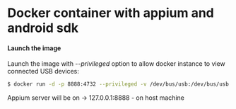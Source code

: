 Docker container with appium and android sdk
======

#### Launch the image

Launch the image with *--privileged* option to allow docker instance to view connected USB devices:

``` bash
$ docker run -d -p 8888:4732 --privileged -v /dev/bus/usb:/dev/bus/usb --name appium rgonalo/appium
```
Appium server will be on -> 127.0.0.1:8888 - on host machine
